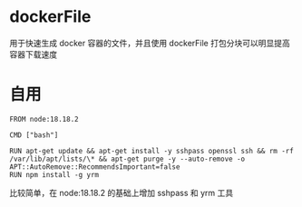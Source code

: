 # dockerFile

用于快速生成 docker 容器的文件，并且使用 dockerFile 打包分块可以明显提高容器下载速度

# 自用

```
FROM node:18.18.2

CMD ["bash"]

RUN apt-get update && apt-get install -y sshpass openssl ssh && rm -rf /var/lib/apt/lists/\* && apt-get purge -y --auto-remove -o APT::AutoRemove::RecommendsImportant=false
RUN npm install -g yrm
```

比较简单，在 node:18.18.2 的基础上增加 sshpass 和 yrm 工具
